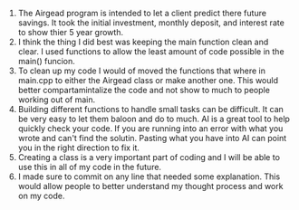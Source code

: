1. The Airgead program is intended to let a client predict there future savings. It took the initial investment, monthly deposit, and interest rate to show thier 5 year growth.
2. I think the thing I did best was keeping the main function clean and clear. I used functions to allow the least amount of code possible in the main() funcion.
3. To clean up my code I would of moved the functions that where in main.cpp to either the Airgead class or make another one.
   This would better compartamintalize the code and not show to much to people working out of main.
4. Building different functions to handle small tasks can be difficult. It can be very easy to let them baloon and do to much. AI is a great tool to help quickly check
   your code. If you are running into an error with what you wrote and can't find the solutin. Pasting what you have into AI can point you in the right direction to fix it.
5. Creating a class is a very important part of coding and I will be able to use this in all of my code in the future.
6. I made sure to commit on any line that needed some explanation. This would allow people to better understand my thought process and work on my code.
